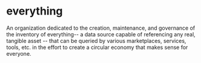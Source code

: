 # everything

An organization dedicated to the creation, maintenance, and governance of the inventory of everything-- a data source capable of referencing any real, tangible asset -- that can be queried by various marketplaces, services, tools, etc. in the effort to create a circular economy that makes sense for everyone. 
